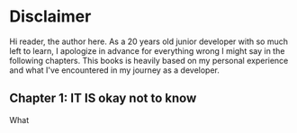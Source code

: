 # Disclaimer
Hi reader, the author here. As a 20 years old junior developer with so much left to learn, I apologize in advance for everything wrong I might say in the following chapters. This books is heavily based on my personal experience and what I've encountered in my journey as a developer. 


## Chapter 1: IT IS okay not to know
What 